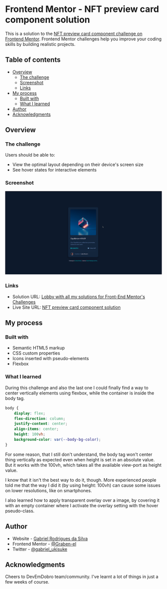 # Frontend Mentor - NFT preview card component solution

This is a solution to the [NFT preview card component challenge on Frontend Mentor](https://www.frontendmentor.io/challenges/nft-preview-card-component-SbdUL_w0U). Frontend Mentor challenges help you improve your coding skills by building realistic projects. 

## Table of contents

- [Overview](#overview)
  - [The challenge](#the-challenge)
  - [Screenshot](#screenshot)
  - [Links](#links)
- [My process](#my-process)
  - [Built with](#built-with)
  - [What I learned](#what-i-learned)
- [Author](#author)
- [Acknowledgments](#acknowledgments)

## Overview

### The challenge

Users should be able to:

- View the optimal layout depending on their device's screen size
- See hover states for interactive elements

### Screenshot

![](./images/nft-card.gif)


### Links

- Solution URL: [Lobby with all my solutions for Front-End Mentor's Challenges](https://graben-el.github.io/Front-End-Mentor-Challenges/)
- Live Site URL: [NFT preview card component solution](https://graben-el.github.io/Front-End-Mentor-Challenges/NFT-Card-Preview/index.html)

## My process

### Built with

- Semantic HTML5 markup
- CSS custom properties
- Icons inserted with pseudo-elements
- Flexbox

### What I learned

During this challenge and also the last one I could finally find a way to center vertically elements using flexbox, while the container is inside the body tag. 

```css
body {
    display: flex;
    flex-direction: column;
    justify-content: center;
    align-items: center;
    height: 100vh;
    background-color: var(--body-bg-color);
}
```

For some reason, that I still don't understand, the body tag won't center thing vertically  as expected even when height is set in an absolute value. But it works with the 100vh, which takes all the available view-port as height value.

I know that it isn't the best way to do it, though. More experienced people told me that the way I did it (by using height: 100vh) can cause some issues on lower resolutions, like on smartphones.

I also learned how to apply transparent overlay over a image, by covering it with an empty container where I activate the overlay setting with the hover pseudo-class.


  ## Author

  - Website - [Gabriel Rodrigues da Silva](https://github.com/Graben-el?tab=repositories)
  - Frontend Mentor - [@Graben-el](https://www.frontendmentor.io/profile/Graben-el)
  - Twitter - [@gabriel_ukisuke](https://twitter.com/gabriel_ukisuke)


  ## Acknowledgments

  Cheers to DevEmDobro team/community. I've learnt a lot of things in just a few weeks of course. 
